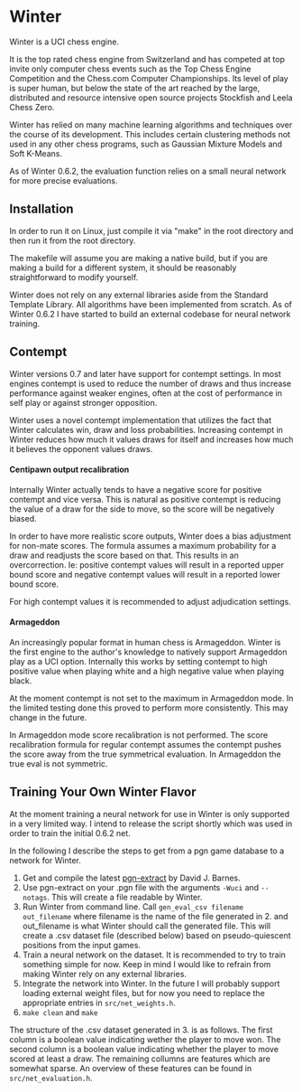 
# Winter
Winter is a UCI chess engine.

It is the top rated chess engine from Switzerland and has competed at top invite only computer chess events such as the Top Chess Engine Competition and the Chess.com Computer Championships. Its level of play is super human, but below the state of the art reached by the large, distributed and resource intensive open source projects Stockfish and Leela Chess Zero.

Winter has relied on many machine learning algorithms and techniques over the course of its development. This includes certain clustering methods not used in any other chess programs, such as Gaussian Mixture Models and Soft K-Means.

As of Winter 0.6.2, the evaluation function relies on a small neural network for more precise evaluations.

## Installation
In order to run it on Linux, just compile it via "make" in the root directory and then run it from the root directory.

The makefile will assume you are making a native build, but if you are making a build for a different system, it should be reasonably straightforward to modify yourself.

Winter does not rely on any external libraries aside from the Standard Template Library. All algorithms have been implemented from scratch. As of Winter 0.6.2 I have started to build an external codebase for neural network training.

## Contempt
Winter versions 0.7 and later have support for contempt settings. In most engines contempt is used to reduce the number of draws and thus increase performance against weaker engines, often at the cost of performance in self play or against stronger opposition.

Winter uses a novel contempt implementation that utilizes the fact that Winter calculates win, draw and loss probabilities. Increasing contempt in Winter reduces how much it values draws for itself and increases how much it believes the opponent values draws.

#### Centipawn output recalibration

Internally Winter actually tends to have a negative score for positive contempt and vice versa. This is natural as positive contempt is reducing the value of a draw for the side to move, so the score will be negatively biased.

In order to have more realistic score outputs, Winter does a bias adjustment for non-mate scores. The formula assumes a maximum probability for a draw and readjusts the score based on that. This results in an overcorrection. Ie: positive contempt values will result in a reported upper bound score and negative contempt values will result in a reported lower bound score.

For high contempt values it is recommended to adjust adjudication settings.

#### Armageddon
An increasingly popular format in human chess is Armageddon. Winter is the first engine to the author's knowledge to natively support Armageddon play as a UCI option. Internally this works by setting contempt to high positive value when playing white and a high negative value when playing black.

At the moment contempt is not set to the maximum in Armageddon mode. In the limited testing done this proved to perform more consistently. This may change in the future.

In Armageddon mode score recalibration is not performed. The score recalibration formula for regular contempt assumes the contempt pushes the score away from the true symmetrical evaluation. In Armageddon the true eval is not symmetric.

## Training Your Own Winter Flavor

At the moment training a neural network for use in Winter is only supported in a very limited way. I intend to release the script shortly which was used in order to train the initial 0.6.2 net.

In the following I describe the steps to get from a pgn game database to a network for Winter.

1. Get and compile the latest [pgn-extract](https://www.cs.kent.ac.uk/people/staff/djb/pgn-extract/) by David J. Barnes.
2. Use pgn-extract on your .pgn file with the arguments `-Wuci` and `--notags`. This will create a file readable by Winter.
3. Run Winter from command line. Call `gen_eval_csv filename out_filename` where filename is the name of the file generated in 2. and out_filename is what Winter should call the generated file. This will create a .csv dataset file (described below) based on pseudo-quiescent positions from the input games.
4. Train a neural network on the dataset. It is recommended to try to train something simple for now. Keep in mind I would like to refrain from making Winter rely on any external libraries.
5. Integrate the network into Winter. In the future I will probably support loading external weight files, but for now you need to replace the appropriate entries in `src/net_weights.h`.
6. `make clean` and `make`

The structure of the .csv dataset generated in 3. is as follows. The first column is a boolean value indicating wether the player to move won. The second column is a boolean value indicating whether the player to move scored at least a draw. The remaining collumns are features which are somewhat sparse. An overview of these features can be found in `src/net_evaluation.h`.